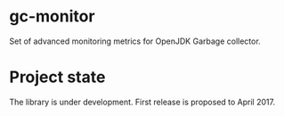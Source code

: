 # gc-monitor
Set of advanced monitoring metrics for OpenJDK Garbage collector.

# Project state
The library is under development. First release is proposed to April 2017.